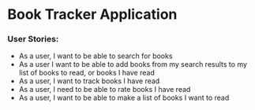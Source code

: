 # Book Tracker Application

### User Stories: 
- As a user, I want to be able to search for books
- As a user I want to be able to add books from my search results to my list of books to read, or books I have read
- As a user, I want to track books I have read
- As a user, I need to be able to rate books I have read
- As a user, I want to be able to make a list of books I want to read
